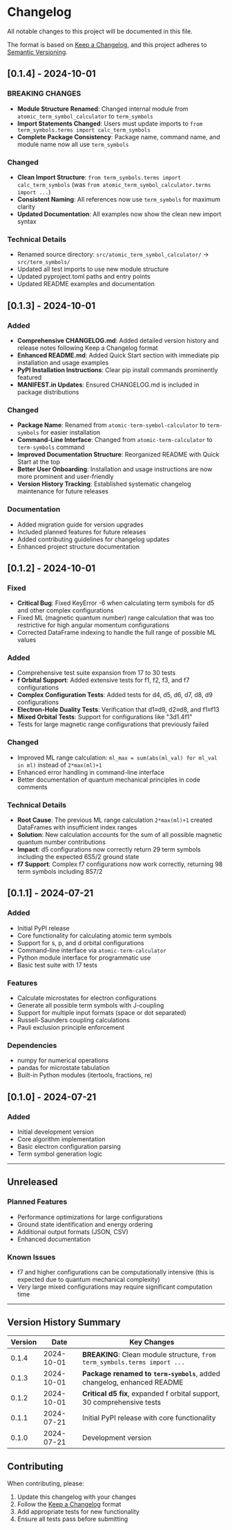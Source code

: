 # Changelog

All notable changes to this project will be documented in this file.

The format is based on [Keep a Changelog](https://keepachangelog.com/en/1.0.0/),
and this project adheres to [Semantic Versioning](https://semver.org/spec/v2.0.0.html).

## [0.1.4] - 2024-10-01

### BREAKING CHANGES
- **Module Structure Renamed**: Changed internal module from `atomic_term_symbol_calculator` to `term_symbols`
- **Import Statements Changed**: Users must update imports to `from term_symbols.terms import calc_term_symbols`
- **Complete Package Consistency**: Package name, command name, and module name now all use `term_symbols`

### Changed
- **Clean Import Structure**: `from term_symbols.terms import calc_term_symbols` (was `from atomic_term_symbol_calculator.terms import ...`)
- **Consistent Naming**: All references now use `term_symbols` for maximum clarity
- **Updated Documentation**: All examples now show the clean new import syntax

### Technical Details
- Renamed source directory: `src/atomic_term_symbol_calculator/` → `src/term_symbols/`
- Updated all test imports to use new module structure
- Updated pyproject.toml paths and entry points
- Updated README examples and documentation

## [0.1.3] - 2024-10-01

### Added
- **Comprehensive CHANGELOG.md**: Added detailed version history and release notes following Keep a Changelog format
- **Enhanced README.md**: Added Quick Start section with immediate pip installation and usage examples
- **PyPI Installation Instructions**: Clear pip install commands prominently featured
- **MANIFEST.in Updates**: Ensured CHANGELOG.md is included in package distributions

### Changed
- **Package Name**: Renamed from `atomic-term-symbol-calculator` to `term-symbols` for easier installation
- **Command-Line Interface**: Changed from `atomic-term-calculator` to `term-symbols` command
- **Improved Documentation Structure**: Reorganized README with Quick Start at the top
- **Better User Onboarding**: Installation and usage instructions are now more prominent and user-friendly
- **Version History Tracking**: Established systematic changelog maintenance for future releases

### Documentation
- Added migration guide for version upgrades
- Included planned features for future releases
- Added contributing guidelines for changelog updates
- Enhanced project structure documentation

## [0.1.2] - 2024-10-01

### Fixed
- **Critical Bug**: Fixed KeyError -6 when calculating term symbols for d5 and other complex configurations
- Fixed ML (magnetic quantum number) range calculation that was too restrictive for high angular momentum configurations
- Corrected DataFrame indexing to handle the full range of possible ML values

### Added
- Comprehensive test suite expansion from 17 to 30 tests
- **f Orbital Support**: Added extensive tests for f1, f2, f3, and f7 configurations
- **Complex Configuration Tests**: Added tests for d4, d5, d6, d7, d8, d9 configurations
- **Electron-Hole Duality Tests**: Verification that d1≡d9, d2≡d8, and f1≡f13
- **Mixed Orbital Tests**: Support for configurations like "3d1.4f1"
- Tests for large magnetic range configurations that previously failed

### Changed
- Improved ML range calculation: `ml_max = sum(abs(ml_val) for ml_val in ml)` instead of `2*max(ml)+1`
- Enhanced error handling in command-line interface
- Better documentation of quantum mechanical principles in code comments

### Technical Details
- **Root Cause**: The previous ML range calculation `2*max(ml)+1` created DataFrames with insufficient index ranges
- **Solution**: New calculation accounts for the sum of all possible magnetic quantum number contributions
- **Impact**: d5 configurations now correctly return 29 term symbols including the expected 6S5/2 ground state
- **f7 Support**: Complex f7 configurations now work correctly, returning 98 term symbols including 8S7/2

## [0.1.1] - 2024-07-21

### Added
- Initial PyPI release
- Core functionality for calculating atomic term symbols
- Support for s, p, and d orbital configurations
- Command-line interface via `atomic-term-calculator`
- Python module interface for programmatic use
- Basic test suite with 17 tests

### Features
- Calculate microstates for electron configurations
- Generate all possible term symbols with J-coupling
- Support for multiple input formats (space or dot separated)
- Russell-Saunders coupling calculations
- Pauli exclusion principle enforcement

### Dependencies
- numpy for numerical operations
- pandas for microstate tabulation
- Built-in Python modules (itertools, fractions, re)

## [0.1.0] - 2024-07-21

### Added
- Initial development version
- Core algorithm implementation
- Basic electron configuration parsing
- Term symbol generation logic

---

## Unreleased

### Planned Features
- Performance optimizations for large configurations
- Ground state identification and energy ordering
- Additional output formats (JSON, CSV)
- Enhanced documentation

### Known Issues
- f7 and higher configurations can be computationally intensive (this is expected due to quantum mechanical complexity)
- Very large mixed configurations may require significant computation time

---

## Version History Summary

| Version | Date | Key Changes |
|---------|------|-------------|
| 0.1.4 | 2024-10-01 | **BREAKING**: Clean module structure, `from term_symbols.terms import ...` |
| 0.1.3 | 2024-10-01 | **Package renamed to `term-symbols`**, added changelog, enhanced README |
| 0.1.2 | 2024-10-01 | **Critical d5 fix**, expanded f orbital support, 30 comprehensive tests |
| 0.1.1 | 2024-07-21 | Initial PyPI release with core functionality |
| 0.1.0 | 2024-07-21 | Development version |

## Contributing

When contributing, please:
1. Update this changelog with your changes
2. Follow the [Keep a Changelog](https://keepachangelog.com/en/1.0.0/) format
3. Add appropriate tests for new functionality
4. Ensure all tests pass before submitting